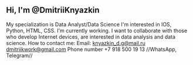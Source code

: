 ## Hi, I'm @DmitriiKnyazkin
My specialization is Data Analyst/Data Science
I'm interested in IOS, Python, HTML, CSS.
I'm currently working.
I want to collaborate with those who develop Internet devices, are interested in data analysis and data science.
How to contact me:
Email: knyazkin_d.g@mail.ru
       dmitriikwork@gmail.com
Phone number +7 918 500 19 13 //WhatsApp, Telegram//
<!---
DmitriiKnyazkin/DmitriiKnyazkin is a ✨ special ✨ repository because its `README.md` (this file) appears on your GitHub profile.
You can click the Preview link to take a look at your changes.
--->
